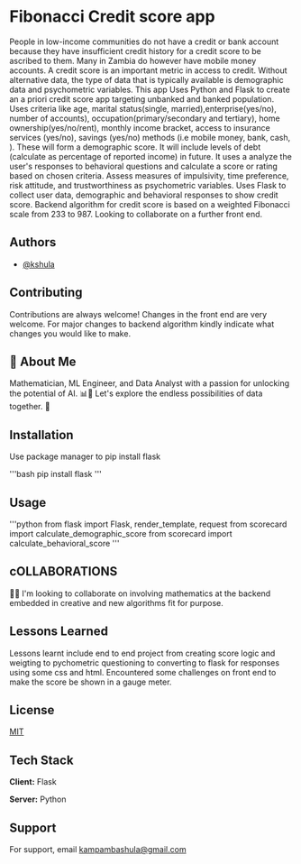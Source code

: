 # Fibonacci Credit score app

People in low-income communities do not have a credit or bank account because they have insufficient credit history for a credit score to be ascribed to them. Many in Zambia do however have mobile money accounts. A credit score is an important metric in access to credit.  Without alternative data, the type of data that is typically available is demographic data and psychometric variables.
This app Uses Python and Flask to create an a priori credit score app targeting unbanked and banked population. Uses criteria like age, marital status(single, married),enterprise(yes/no), number of accounts), occupation(primary/secondary and tertiary), home ownership(yes/no/rent), monthly income bracket,  access to insurance services (yes/no), savings (yes/no) methods (i.e mobile money, bank, cash, ). These will form a demographic score.
 It will include levels of debt (calculate as percentage of reported income) in future.
 It uses a analyze the user's responses to behavioral questions and calculate a score or rating based on chosen criteria. Assess measures of impulsivity, time preference, risk attitude, and trustworthiness as psychometric variables.
Uses Flask to collect user data, demographic and behavioral responses to show credit score.
Backend algorithm for credit score is based on  a weighted Fibonacci scale from 233 to 987. 
Looking to collaborate on a further front end.


## Authors

- [@kshula](https://github.com/kshula)


## Contributing

Contributions are always welcome!
Changes in the front end are very welcome. For major changes to backend algorithm kindly indicate what changes you would like to make.


## 🚀 About Me
Mathematician, ML Engineer, and Data Analyst with a passion for unlocking the potential of AI. 📊🤖 Let's explore the endless possibilities of data together. 🌟

## Installation
Use package manager to pip install flask

'''bash
pip install flask
'''

## Usage
'''python
from flask import Flask, render_template, request
from scorecard import calculate_demographic_score
from scorecard import calculate_behavioral_score
'''
## cOLLABORATIONS

👯‍♀️ I'm looking to collaborate on involving mathematics at the backend embedded in creative and new algorithms fit for purpose.


## Lessons Learned

Lessons learnt include end to end project from creating score logic and weigting to pychometric questioning to converting to flask for responses using some css and html.
Encountered some challenges on front end to make the score be shown in a gauge meter.


## License

[MIT](https://choosealicense.com/licenses/mit/)


## Tech Stack

**Client:** Flask

**Server:** Python


## Support

For support, email kampambashula@gmail.com 

